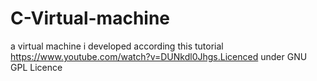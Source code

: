 # C-Virtual-machine
a virtual machine i developed according this tutorial https://www.youtube.com/watch?v=DUNkdl0Jhgs.Licenced under GNU GPL Licence
